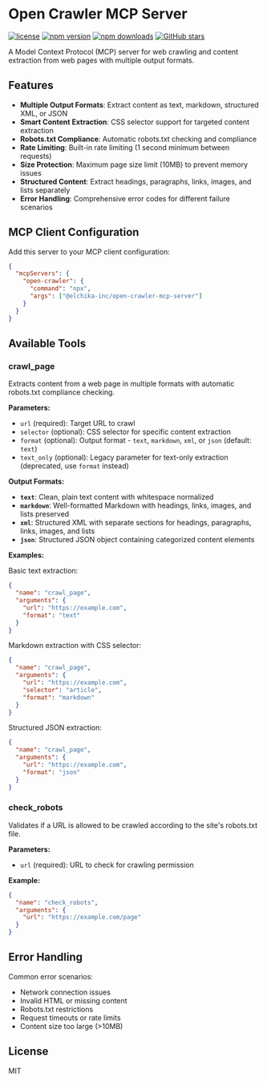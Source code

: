 # Open Crawler MCP Server

[![license](https://img.shields.io/npm/l/open-crawler-mcp-server)](https://github.com/elchika-inc/open-crawler-mcp-server/blob/main/LICENSE)
[![npm version](https://img.shields.io/npm/v/open-crawler-mcp-server)](https://www.npmjs.com/package/open-crawler-mcp-server)
[![npm downloads](https://img.shields.io/npm/dm/open-crawler-mcp-server)](https://www.npmjs.com/package/open-crawler-mcp-server)
[![GitHub stars](https://img.shields.io/github/stars/elchika-inc/open-crawler-mcp-server)](https://github.com/elchika-inc/open-crawler-mcp-server)

A Model Context Protocol (MCP) server for web crawling and content extraction from web pages with multiple output formats.

## Features

- **Multiple Output Formats**: Extract content as text, markdown, structured XML, or JSON
- **Smart Content Extraction**: CSS selector support for targeted content extraction
- **Robots.txt Compliance**: Automatic robots.txt checking and compliance
- **Rate Limiting**: Built-in rate limiting (1 second minimum between requests)
- **Size Protection**: Maximum page size limit (10MB) to prevent memory issues
- **Structured Content**: Extract headings, paragraphs, links, images, and lists separately
- **Error Handling**: Comprehensive error codes for different failure scenarios

## MCP Client Configuration

Add this server to your MCP client configuration:

```json
{
  "mcpServers": {
    "open-crawler": {
      "command": "npx",
      "args": ["@elchika-inc/open-crawler-mcp-server"]
    }
  }
}
```

## Available Tools

### crawl_page

Extracts content from a web page in multiple formats with automatic robots.txt compliance checking.

**Parameters:**

- `url` (required): Target URL to crawl
- `selector` (optional): CSS selector for specific content extraction
- `format` (optional): Output format - `text`, `markdown`, `xml`, or `json` (default: `text`)
- `text_only` (optional): Legacy parameter for text-only extraction (deprecated, use `format` instead)

**Output Formats:**

- **`text`**: Clean, plain text content with whitespace normalized
- **`markdown`**: Well-formatted Markdown with headings, links, images, and lists preserved
- **`xml`**: Structured XML with separate sections for headings, paragraphs, links, images, and lists
- **`json`**: Structured JSON object containing categorized content elements

**Examples:**

Basic text extraction:

```json
{
  "name": "crawl_page",
  "arguments": {
    "url": "https://example.com",
    "format": "text"
  }
}
```

Markdown extraction with CSS selector:

```json
{
  "name": "crawl_page",
  "arguments": {
    "url": "https://example.com",
    "selector": "article",
    "format": "markdown"
  }
}
```

Structured JSON extraction:

```json
{
  "name": "crawl_page",
  "arguments": {
    "url": "https://example.com",
    "format": "json"
  }
}
```

### check_robots

Validates if a URL is allowed to be crawled according to the site's robots.txt file.

**Parameters:**

- `url` (required): URL to check for crawling permission

**Example:**

```json
{
  "name": "check_robots",
  "arguments": {
    "url": "https://example.com/page"
  }
}
```

## Error Handling

Common error scenarios:

- Network connection issues
- Invalid HTML or missing content
- Robots.txt restrictions
- Request timeouts or rate limits
- Content size too large (>10MB)

## License

MIT
